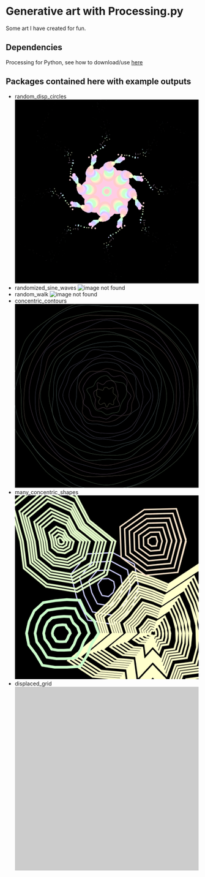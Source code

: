 # Generative art with Processing.py

Some art I have created for fun.

## Dependencies
Processing for Python, see how to download/use [here](https://py.processing.org/tutorials/gettingstarted/)

## Packages contained here with example outputs
* random_disp_circles
![image not found](https://github.com/evelyd/generative_art/blob/main/random_disp_circles/Examples/out.png?raw=true)
* randomized_sine_waves
![image not found](https://github.com/evelyd/generative_art/blob/main/randomized_sine_waves/Examples/out.png?raw=true)
* random_walk
![image not found](https://github.com/evelyd/generative_art/blob/main/random_walk/Examples/out.png?raw=true)
* concentric_contours
![image not found](https://github.com/evelyd/generative_art/blob/main/concentric_contours/Examples/out.png?raw=true)
* many_concentric_shapes
![image not found](https://github.com/evelyd/generative_art/blob/main/many_concentric_shapes/Examples/out.png?raw=true)
* displaced_grid
![image not found](https://github.com/evelyd/generative_art/blob/main/displaced_grid/Examples/out.png?raw=true)
